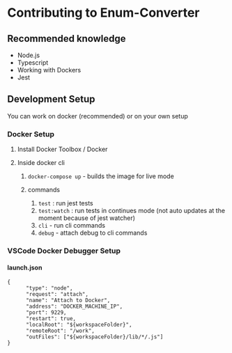 # Contributing to Enum-Converter

## Recommended knowledge

* Node.js
* Typescript
* Working with Dockers
* Jest

## Development Setup

You can work on docker (recommended) or on your own setup

### Docker Setup

1.  Install Docker Toolbox / Docker
2.  Inside docker cli

    1.  `docker-compose up` - builds the image for live mode
    2.  commands

        1.  `test` : run jest tests
        2.  `test:watch` : run tests in continues mode
            (not auto updates at the moment because of jest watcher)
        3.  `cli` - run cli commands
        4.  `debug` - attach debug to cli commands

### VSCode Docker Debugger Setup

#### launch.json

```
{
      "type": "node",
      "request": "attach",
      "name": "Attach to Docker",
      "address": "DOCKER_MACHINE_IP",
      "port": 9229,
      "restart": true,
      "localRoot": "${workspaceFolder}",
      "remoteRoot": "/work",
      "outFiles": ["${workspaceFolder}/lib/*/.js"]
}
```
